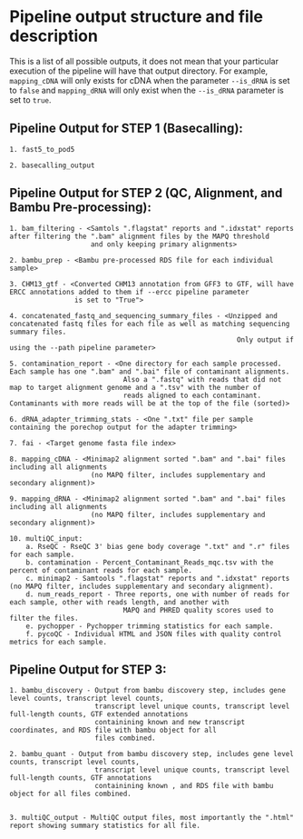 # Pipeline output structure and file description

This is a list of all possible outputs, it does not mean that your particular execution of the pipeline will have that output directory. For example, `mapping_cDNA` will only exists for 
cDNA when the parameter `--is_dRNA` is set to `false` and `mapping_dRNA` will only exist when the `--is_dRNA` parameter is set to `true`.


## Pipeline Output for STEP 1 (Basecalling):

    1. fast5_to_pod5

    2. basecalling_output


## Pipeline Output for STEP 2 (QC, Alignment, and Bambu Pre-processing):
    
    1. bam_filtering - <Samtols ".flagstat" reports and ".idxstat" reports after filtering the ".bam" alignment files by the MAPQ threshold
                        and only keeping primary alignments>

    2. bambu_prep - <Bambu pre-processed RDS file for each individual sample>

    3. CHM13_gtf - <Converted CHM13 annotation from GFF3 to GTF, will have ERCC annotations added to them if --ercc pipeline parameter
                    is set to "True">

    4. concatenated_fastq_and_sequencing_summary_files - <Unzipped and concatenated fastq files for each file as well as matching sequencing summary files.
                                                            Only output if using the --path pipeline parameter>

    5. contamination_report - <One directory for each sample processed. Each sample has one ".bam" and ".bai" file of contaminant alignments.
                                Also a ".fastq" with reads that did not map to target alignment genome and a ".tsv" with the number of
                                reads aligned to each contaminant. Contaminants with more reads will be at the top of the file (sorted)>

    6. dRNA_adapter_trimming_stats - <One ".txt" file per sample containing the porechop output for the adapter trimming>

    7. fai - <Target genome fasta file index>

    8. mapping_cDNA - <Minimap2 alignment sorted ".bam" and ".bai" files including all alignments 
                        (no MAPQ filter, includes supplementary and secondary alignment)>

    9. mapping_dRNA - <Minimap2 alignment sorted ".bam" and ".bai" files including all alignments 
                        (no MAPQ filter, includes supplementary and secondary alignment)>

    10. multiQC_input:
        a. RseQC - RseQC 3' bias gene body coverage ".txt" and ".r" files for each sample.
        b. contamination - Percent_Contaminant_Reads_mqc.tsv with the percent of contaminant reads for each sample.
        c. minimap2 - Samtools ".flagstat" reports and ".idxstat" reports (no MAPQ filter, includes supplementary and secondary alignment).
        d. num_reads_report - Three reports, one with number of reads for each sample, other with reads length, and another with
                                MAPQ and PHRED quality scores used to filter the files.
        e. pychopper - Pychopper trimming statistics for each sample.
        f. pycoQC - Individual HTML and JSON files with quality control metrics for each sample.



## Pipeline Output for STEP 3:

    1. bambu_discovery - Output from bambu discovery step, includes gene level counts, transcript level counts,
                         transcript level unique counts, transcript level full-length counts, GTF extended annotations
                         containining known and new transcript coordinates, and RDS file with bambu object for all
                         files combined.

    2. bambu_quant - Output from bambu discovery step, includes gene level counts, transcript level counts,
                         transcript level unique counts, transcript level full-length counts, GTF annotations
                         containining known , and RDS file with bambu object for all files combined.


    3. multiQC_output - MultiQC output files, most importantly the ".html" report showing summary statistics for all file.
